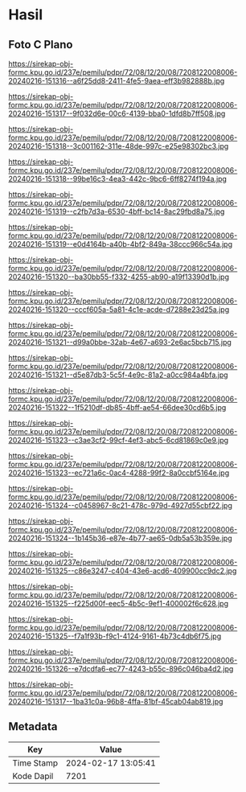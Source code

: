 # Hasil

## Foto C Plano

https://sirekap-obj-formc.kpu.go.id/237e/pemilu/pdpr/72/08/12/20/08/7208122008006-20240216-151316--a6f25dd8-2411-4fe5-9aea-eff3b982888b.jpg

https://sirekap-obj-formc.kpu.go.id/237e/pemilu/pdpr/72/08/12/20/08/7208122008006-20240216-151317--9f032d6e-00c6-4139-bba0-1dfd8b7ff508.jpg

https://sirekap-obj-formc.kpu.go.id/237e/pemilu/pdpr/72/08/12/20/08/7208122008006-20240216-151318--3c001162-311e-48de-997c-e25e98302bc3.jpg

https://sirekap-obj-formc.kpu.go.id/237e/pemilu/pdpr/72/08/12/20/08/7208122008006-20240216-151318--99be16c3-4ea3-442c-9bc6-6ff8274f194a.jpg

https://sirekap-obj-formc.kpu.go.id/237e/pemilu/pdpr/72/08/12/20/08/7208122008006-20240216-151319--c2fb7d3a-6530-4bff-bc14-8ac29fbd8a75.jpg

https://sirekap-obj-formc.kpu.go.id/237e/pemilu/pdpr/72/08/12/20/08/7208122008006-20240216-151319--e0d4164b-a40b-4bf2-849a-38ccc966c54a.jpg

https://sirekap-obj-formc.kpu.go.id/237e/pemilu/pdpr/72/08/12/20/08/7208122008006-20240216-151320--ba30bb55-f332-4255-ab90-a19f13390d1b.jpg

https://sirekap-obj-formc.kpu.go.id/237e/pemilu/pdpr/72/08/12/20/08/7208122008006-20240216-151320--cccf605a-5a81-4c1e-acde-d7288e23d25a.jpg

https://sirekap-obj-formc.kpu.go.id/237e/pemilu/pdpr/72/08/12/20/08/7208122008006-20240216-151321--d99a0bbe-32ab-4e67-a693-2e6ac5bcb715.jpg

https://sirekap-obj-formc.kpu.go.id/237e/pemilu/pdpr/72/08/12/20/08/7208122008006-20240216-151321--d5e87db3-5c5f-4e9c-81a2-a0cc984a4bfa.jpg

https://sirekap-obj-formc.kpu.go.id/237e/pemilu/pdpr/72/08/12/20/08/7208122008006-20240216-151322--1f5210df-db85-4bff-ae54-66dee30cd6b5.jpg

https://sirekap-obj-formc.kpu.go.id/237e/pemilu/pdpr/72/08/12/20/08/7208122008006-20240216-151323--c3ae3cf2-99cf-4ef3-abc5-6cd81869c0e9.jpg

https://sirekap-obj-formc.kpu.go.id/237e/pemilu/pdpr/72/08/12/20/08/7208122008006-20240216-151323--ec721a6c-0ac4-4288-99f2-8a0ccbf5164e.jpg

https://sirekap-obj-formc.kpu.go.id/237e/pemilu/pdpr/72/08/12/20/08/7208122008006-20240216-151324--c0458967-8c21-478c-979d-4927d55cbf22.jpg

https://sirekap-obj-formc.kpu.go.id/237e/pemilu/pdpr/72/08/12/20/08/7208122008006-20240216-151324--1b145b36-e87e-4b77-ae65-0db5a53b359e.jpg

https://sirekap-obj-formc.kpu.go.id/237e/pemilu/pdpr/72/08/12/20/08/7208122008006-20240216-151325--c86e3247-c404-43e6-acd6-409900cc9dc2.jpg

https://sirekap-obj-formc.kpu.go.id/237e/pemilu/pdpr/72/08/12/20/08/7208122008006-20240216-151325--f225d00f-eec5-4b5c-9ef1-400002f6c628.jpg

https://sirekap-obj-formc.kpu.go.id/237e/pemilu/pdpr/72/08/12/20/08/7208122008006-20240216-151325--f7a1f93b-f9c1-4124-9161-4b73c4db6f75.jpg

https://sirekap-obj-formc.kpu.go.id/237e/pemilu/pdpr/72/08/12/20/08/7208122008006-20240216-151326--e7dcdfa6-ec77-4243-b55c-896c046ba4d2.jpg

https://sirekap-obj-formc.kpu.go.id/237e/pemilu/pdpr/72/08/12/20/08/7208122008006-20240216-151317--1ba31c0a-96b8-4ffa-81bf-45cab04ab819.jpg


## Metadata

| Key        | Value               |
| ---------- | ------------------- |
| Time Stamp | 2024-02-17 13:05:41 |
| Kode Dapil | 7201                |



